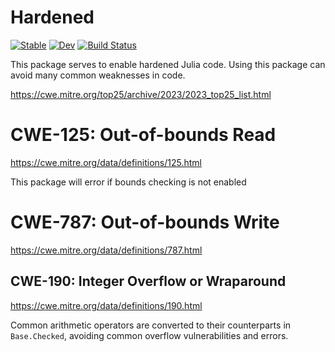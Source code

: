 # Hardened

[![Stable](https://img.shields.io/badge/docs-stable-blue.svg)](https://sjkelly.github.io/Hardened.jl/stable)
[![Dev](https://img.shields.io/badge/docs-dev-blue.svg)](https://sjkelly.github.io/Hardened.jl/dev)
[![Build Status](https://github.com/sjkelly/Hardened.jl/workflows/CI/badge.svg)](https://github.com/sjkelly/Hardened.jl/actions)



This package serves to enable hardened Julia code.
Using this package can avoid many common weaknesses in code.


https://cwe.mitre.org/top25/archive/2023/2023_top25_list.html

# CWE-125: Out-of-bounds Read

https://cwe.mitre.org/data/definitions/125.html

This package will error if bounds checking is not enabled

# CWE-787: Out-of-bounds Write

https://cwe.mitre.org/data/definitions/787.html


## CWE-190: Integer Overflow or Wraparound

https://cwe.mitre.org/data/definitions/190.html


Common arithmetic operators are converted to their counterparts in
`Base.Checked`, avoiding common overflow vulnerabilities and errors.


